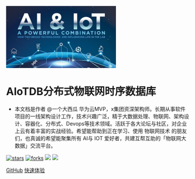 <img width="300px" src="./assets/aiot.jpg">

# AIoTDB分布式物联网时序数据库

- 本文档是作者 @一个大西瓜 华为云MVP，x集团资深架构师。长期从事软件项目的一线架构设计工作，技术兴趣广泛，精于大数据处理、物联网、架构设计、容器化、分布式、Devops等技术领域。活跃于各大论坛与社区，对企业上云有着丰富的实战经验。希望能帮助到正在学习、使用 物联网技术 的朋友们，也真诚的希望能聚集所有 AI与 IOT 爱好者，共建互帮互助的「物联网大数据」交流平台。

[![stars](https://badgen.net/github/stars/786744873/docker-compose-hub?icon=github&color=4ab8a1)](https://github.com/786744873/docker-compose-hub) [![forks](https://badgen.net/github/forks/786744873/docker-compose-hub?icon=github&color=4ab8a1)](https://github.com/786744873/docker-compose-hub) [<img src="https://img.shields.io/static/v1.svg?label=%E5%8D%9A%E5%AE%A2%E5%9B%AD&message=608%20stars&color=ef151f">](https://www.cnblogs.com/wyt007/) [<img src="https://img.shields.io/badge/%E5%BE%AE%E4%BF%A1-%E5%85%AC%E4%BC%97%E5%8F%B7-brightgreen">](https://images.cnblogs.com/cnblogs_com/wyt007/2231195/o_221018065052_%E5%85%AC%E4%BC%97%E5%8F%B7.jpg)

[GitHub](<https://github.com/786744873/aiotdb>)
[快速体验](/docs/01-quick-start.md)

